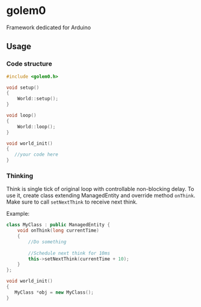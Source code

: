 # golem0
Framework dedicated for Arduino

## Usage

### Code structure

```c++
#include <golem0.h>

void setup()
{
    World::setup();
}

void loop()
{
    World::loop();
}

void world_init()
{
   //your code here
}

```

### Thinking

Think is single tick of original loop with controllable non-blocking delay.
To use it, create class extending ManagedEntity and override method `onThink`. 
Make sure to call `setNextThink` to receive next think.

Example:

```c++
class MyClass : public ManagedEntity {
    void onThink(long currentTime)
    {
        //Do something
        
        //Schedule next think for 10ms
        this->setNextThink(currentTime + 10);
    }
};

void world_init()
{
   MyClass *obj = new MyClass();
}
```
